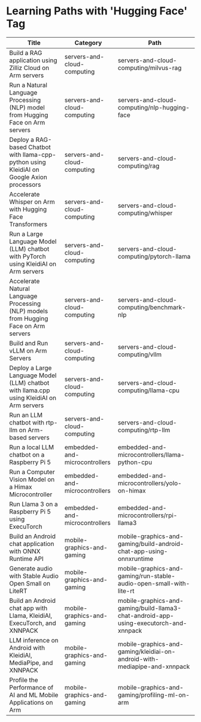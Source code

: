 # Learning Paths with 'Hugging Face' Tag

| Title | Category | Path |
|-------|----------|------|
| Build a RAG application using Zilliz Cloud on Arm servers | servers-and-cloud-computing | servers-and-cloud-computing/milvus-rag |
| Run a Natural Language Processing (NLP) model from Hugging Face on Arm servers | servers-and-cloud-computing | servers-and-cloud-computing/nlp-hugging-face |
| Deploy a RAG-based Chatbot with llama-cpp-python using KleidiAI on Google Axion processors | servers-and-cloud-computing | servers-and-cloud-computing/rag |
| Accelerate Whisper on Arm with Hugging Face Transformers | servers-and-cloud-computing | servers-and-cloud-computing/whisper |
| Run a Large Language Model (LLM) chatbot with PyTorch using KleidiAI on Arm servers | servers-and-cloud-computing | servers-and-cloud-computing/pytorch-llama |
| Accelerate Natural Language Processing (NLP) models from Hugging Face on Arm servers | servers-and-cloud-computing | servers-and-cloud-computing/benchmark-nlp |
| Build and Run vLLM on Arm Servers | servers-and-cloud-computing | servers-and-cloud-computing/vllm |
| Deploy a Large Language Model (LLM) chatbot with llama.cpp using KleidiAI on Arm servers | servers-and-cloud-computing | servers-and-cloud-computing/llama-cpu |
| Run an LLM chatbot with rtp-llm on Arm-based servers | servers-and-cloud-computing | servers-and-cloud-computing/rtp-llm |
| Run a local LLM chatbot on a Raspberry Pi 5 | embedded-and-microcontrollers | embedded-and-microcontrollers/llama-python-cpu |
| Run a Computer Vision Model on a Himax Microcontroller | embedded-and-microcontrollers | embedded-and-microcontrollers/yolo-on-himax |
| Run Llama 3 on a Raspberry Pi 5 using ExecuTorch | embedded-and-microcontrollers | embedded-and-microcontrollers/rpi-llama3 |
| Build an Android chat application with ONNX Runtime API | mobile-graphics-and-gaming | mobile-graphics-and-gaming/build-android-chat-app-using-onnxruntime |
| Generate audio with Stable Audio Open Small on LiteRT | mobile-graphics-and-gaming | mobile-graphics-and-gaming/run-stable-audio-open-small-with-lite-rt |
| Build an Android chat app with Llama, KleidiAI, ExecuTorch, and XNNPACK | mobile-graphics-and-gaming | mobile-graphics-and-gaming/build-llama3-chat-android-app-using-executorch-and-xnnpack |
| LLM inference on Android with KleidiAI, MediaPipe, and XNNPACK | mobile-graphics-and-gaming | mobile-graphics-and-gaming/kleidiai-on-android-with-mediapipe-and-xnnpack |
| Profile the Performance of AI and ML Mobile Applications on Arm | mobile-graphics-and-gaming | mobile-graphics-and-gaming/profiling-ml-on-arm |
